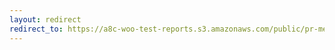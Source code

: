 ```yaml
---
layout: redirect
redirect_to: https://a8c-woo-test-reports.s3.amazonaws.com/public/pr-merge/39520/e2e/index.html
---
```

